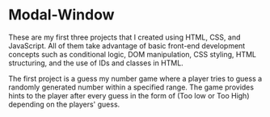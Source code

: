 # Modal-Window

These are my first three projects that I created using HTML, CSS, and JavaScript. All of them take advantage of basic front-end development concepts such as conditional logic, DOM manipulation, CSS styling, HTML structuring, and the use of IDs and classes in HTML.

The first project is a guess my number game where a player tries to guess a randomly generated number within a specified range. The game provides hints to the player after every guess in the form of (Too low or Too High) depending on the players' guess. 
